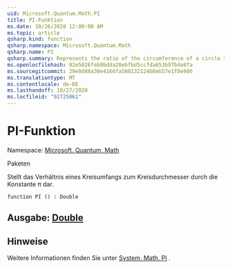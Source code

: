 ```yaml
---
uid: Microsoft.Quantum.Math.PI
title: PI-Funktion
ms.date: 10/26/2020 12:00:00 AM
ms.topic: article
qsharp.kind: function
qsharp.namespace: Microsoft.Quantum.Math
qsharp.name: PI
qsharp.summary: Represents the ratio of the circumference of a circle to its diameter, specified by the constant, π.
ms.openlocfilehash: 02e5026feb0bdda20ebfbd5ccfda653b97b4e8fa
ms.sourcegitcommit: 29e0d88a30e4166fa580132124b0eb57e1f0e986
ms.translationtype: MT
ms.contentlocale: de-DE
ms.lasthandoff: 10/27/2020
ms.locfileid: "92725061"
---
```

# <a name="pi-function"></a>PI-Funktion

Namespace: [Microsoft. Quantum. Math](xref:Microsoft.Quantum.Math)

Paketen [](https://nuget.org/packages/)


Stellt das Verhältnis eines Kreisumfangs zum Kreisdurchmesser durch die Konstante π dar.

```qsharp
function PI () : Double
```


## <a name="output--double"></a>Ausgabe: [Double](xref:microsoft.quantum.lang-ref.double)



## <a name="remarks"></a>Hinweise

Weitere Informationen finden Sie unter [System. Math. PI](https://docs.microsoft.com/dotnet/api/system.math.pi) .